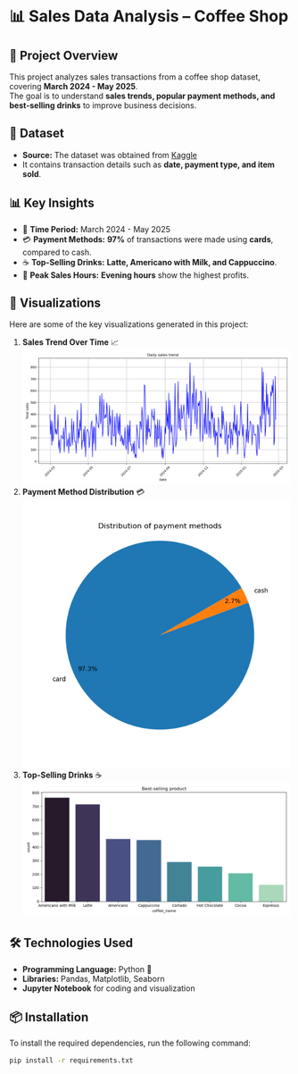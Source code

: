 # 📊 Sales Data Analysis – Coffee Shop  

## 📝 Project Overview  
This project analyzes sales transactions from a coffee shop dataset, covering **March 2024 - May 2025**.  
The goal is to understand **sales trends, popular payment methods, and best-selling drinks** to improve business decisions.  

## 📂 Dataset  
- **Source:** The dataset was obtained from [Kaggle](https://www.kaggle.com/datasets/ihelon/coffee-sales/code)
- It contains transaction details such as **date, payment type, and item sold**.  

## 📊 Key Insights  
- 📅 **Time Period:** March 2024 - May 2025  
- 💳 **Payment Methods:** **97%** of transactions were made using **cards**, compared to cash.  
- ☕ **Top-Selling Drinks:** **Latte, Americano with Milk, and Cappuccino**.  
- 🌙 **Peak Sales Hours:** **Evening hours** show the highest profits.  

## 📸 Visualizations  
Here are some of the key visualizations generated in this project:  
1. **Sales Trend Over Time** 📈  
   ![Sales Trend](Visualizations/Daily_sales_trend.png)  
2. **Payment Method Distribution** 💳  
   ![Payment Distribution](Visualizations/Distribution_of_payment_methods.png)  
3. **Top-Selling Drinks** ☕  
   ![Top Drinks](Visualizations/Best_selling_product.png)  

## 🛠️ Technologies Used  
- **Programming Language:** Python 🐍  
- **Libraries:** Pandas, Matplotlib, Seaborn  
- **Jupyter Notebook** for coding and visualization  

## 📦 Installation  
To install the required dependencies, run the following command:  
```bash
pip install -r requirements.txt
